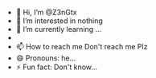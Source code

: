 - 👋 Hi, I’m @Z3nGtx
- 👀 I’m interested in nothing
- 🌱 I’m currently learning ...
-
- 📫 How to reach me Don't reach me Plz
- 😄 Pronouns: he...
- ⚡ Fun fact: Don't know...

<!---
Z3nGtx/Z3nGtx is a ✨ special ✨ repository because its `README.md` (this file) appears on your GitHub profile.
You can click the Preview link to take a look at your changes.
--->
